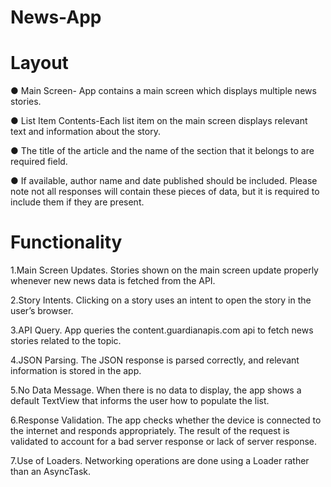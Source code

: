 # News-App
# Layout
● Main Screen- App contains a main screen which displays multiple news stories.

 ● List Item Contents-Each list item on the main screen displays relevant text and information about the story.

● The title of the article and the name of the section that it belongs to are required field.

● If available, author name and date published should be included. Please note not all responses will contain these pieces of data, but it is required to include them if they are present.

# Functionality
1.Main Screen Updates. Stories shown on the main screen update properly whenever new news data is fetched from the API.

2.Story Intents. Clicking on a story uses an intent to open the story in the user’s browser.

3.API Query. App queries the content.guardianapis.com api to fetch news stories related to the topic.

4.JSON Parsing. The JSON response is parsed correctly, and relevant information is stored in the app.

5.No Data Message. When there is no data to display, the app shows a default TextView that informs the user how to populate the list.

6.Response Validation. The app checks whether the device is connected to the internet and responds appropriately. The result of the request is validated to account for a bad server response or lack of server response.

7.Use of Loaders. Networking operations are done using a Loader rather than an AsyncTask.
